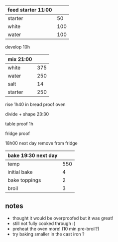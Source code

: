| feed starter 11:00 |  |
| ----------- |:----|
| starter     | 50  |
| white       | 100 |
| water       | 100 |

develop 10h

| mix 21:00  | |
| ----------- |:----|
| white       | 375 |
| water       | 250 |
| salt        | 14  |
| starter     | 250 |

rise 1h40 in bread proof oven

divide + shape 23:30

table proof 1h 

fridge proof 

18h00 next day remove from fridge

| bake 19:30 next day | |
| --------------|:----|
| temp          | 550 |
| initial bake  |   4 |
| bake toppings |   2 |
| broil         |   3 |


## notes
- thought it would be overproofed but it was great! 
- still not fully cooked through :(
- preheat the oven more! (10 min pre-broil?)
- try baking smaller in the cast iron ?

